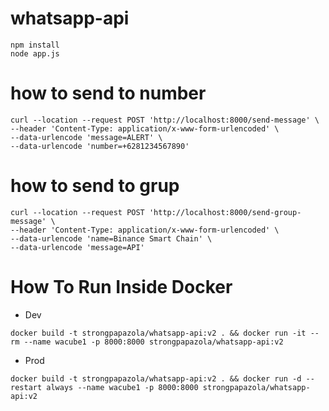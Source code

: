 # whatsapp-api

```
npm install
node app.js
```

# how to send to number
```
curl --location --request POST 'http://localhost:8000/send-message' \
--header 'Content-Type: application/x-www-form-urlencoded' \
--data-urlencode 'message=ALERT' \
--data-urlencode 'number=+6281234567890'
```

# how to send to grup
```
curl --location --request POST 'http://localhost:8000/send-group-message' \
--header 'Content-Type: application/x-www-form-urlencoded' \
--data-urlencode 'name=Binance Smart Chain' \
--data-urlencode 'message=API'
```

# How To Run Inside Docker
- Dev
```
docker build -t strongpapazola/whatsapp-api:v2 . && docker run -it --rm --name wacube1 -p 8000:8000 strongpapazola/whatsapp-api:v2
```

- Prod
```
docker build -t strongpapazola/whatsapp-api:v2 . && docker run -d --restart always --name wacube1 -p 8000:8000 strongpapazola/whatsapp-api:v2
```
